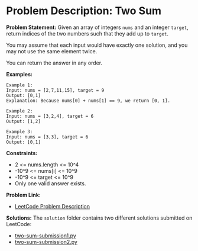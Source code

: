 # Problem Description: Two Sum

**Problem Statement:**
Given an array of integers `nums` and an integer `target`, return indices of the two numbers such that they add up to `target`.

You may assume that each input would have exactly one solution, and you may not use the same element twice.

You can return the answer in any order.

**Examples:**
```
Example 1:
Input: nums = [2,7,11,15], target = 9
Output: [0,1]
Explanation: Because nums[0] + nums[1] == 9, we return [0, 1].

Example 2:
Input: nums = [3,2,4], target = 6
Output: [1,2]

Example 3:
Input: nums = [3,3], target = 6
Output: [0,1]
```

**Constraints:**
- 2 <= nums.length <= 10^4
- -10^9 <= nums[i] <= 10^9
- -10^9 <= target <= 10^9
- Only one valid answer exists.

**Problem Link:**
- [LeetCode Problem Description](<https://leetcode.com/problems/two-sum/description/>)

**Solutions:**
The `solution` folder contains two different solutions submitted on LeetCode:
- [two-sum-submission1.py](solution/two-sum-submission1.py)
- [two-sum-submission2.py](solution/two-sum-submission2.py)


